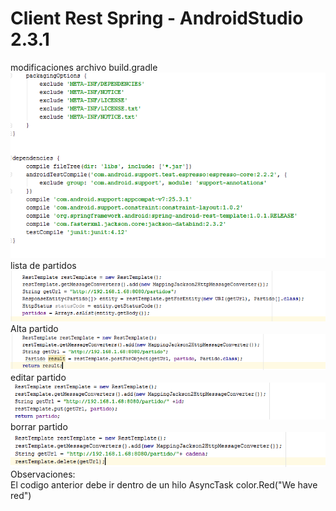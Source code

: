 # Client Rest Spring - AndroidStudio 2.3.1
modificaciones archivo build.gradle
<br>
![alt text](https://github.com/muqui/ClientRestSpringAndroidStudio/blob/master/gradle.png)
<br>
lista de partidos 
<br>
![alt text](https://github.com/muqui/ClientRestSpringAndroidStudio/blob/master/list.png)
<br>
Alta partido
<br>
![alt text](https://github.com/muqui/ClientRestSpringAndroidStudio/blob/master/insertar.png)
<br>
editar partido
<br>
![alt text](https://github.com/muqui/ClientRestSpringAndroidStudio/blob/master/editar.png)
<br>
borrar partido
<br>
![alt text](https://github.com/muqui/ClientRestSpringAndroidStudio/blob/master/borrar.png)
<br>
Observaciones:
<br>
El codigo anterior debe ir dentro de un hilo AsyncTask
color.Red("We have red")
